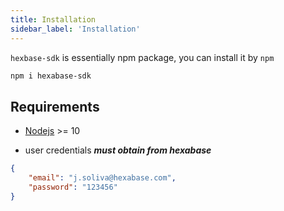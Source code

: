 ```yaml
---
title: Installation
sidebar_label: 'Installation'
---
```





`hexbase-sdk` is essentially npm package, you can install it by `npm`

```bash
npm i hexabase-sdk
```

## Requirements

* [Nodejs](https://nodejs.org/en/) >= 10

* user credentials ***must obtain from hexabase***

```json
{
    "email": "j.soliva@hexabase.com",
    "password": "123456"
}
```